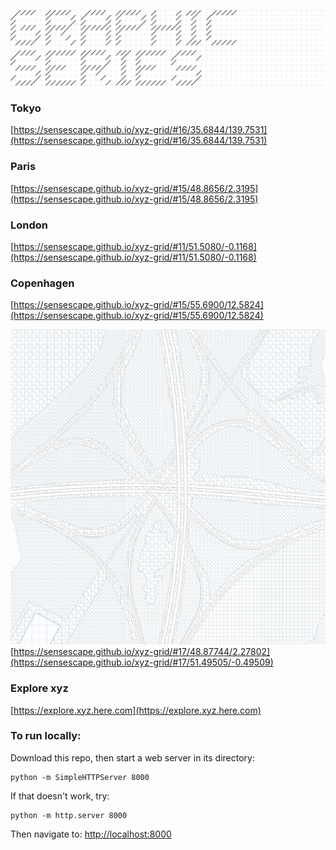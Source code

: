 ![GRAPHIC SERIES](https://raw.githubusercontent.com/sensescape/xyz-grid/master/images/grid-title3.png)

### Tokyo
[https://sensescape.github.io/xyz-grid/#16/35.6844/139.7531](https://sensescape.github.io/xyz-grid/#16/35.6844/139.7531)

### Paris
[https://sensescape.github.io/xyz-grid/#15/48.8656/2.3195](https://sensescape.github.io/xyz-grid/#15/48.8656/2.3195)

### London
[https://sensescape.github.io/xyz-grid/#11/51.5080/-0.1168](https://sensescape.github.io/xyz-grid/#11/51.5080/-0.1168)

### Copenhagen
[https://sensescape.github.io/xyz-grid/#15/55.6900/12.5824](https://sensescape.github.io/xyz-grid/#15/55.6900/12.5824)

![GRID](https://raw.githubusercontent.com/sensescape/xyz-grid/master/images/xyz-grid-map2.png)
[https://sensescape.github.io/xyz-grid/#17/48.87744/2.27802](https://sensescape.github.io/xyz-grid/#17/51.49505/-0.49509)

### Explore xyz
[https://explore.xyz.here.com](https://explore.xyz.here.com)


### To run locally:

Download this repo, then start a web server in its directory:

    python -m SimpleHTTPServer 8000
    
If that doesn't work, try:

    python -m http.server 8000
    
Then navigate to: [http://localhost:8000](http://localhost:8000)


